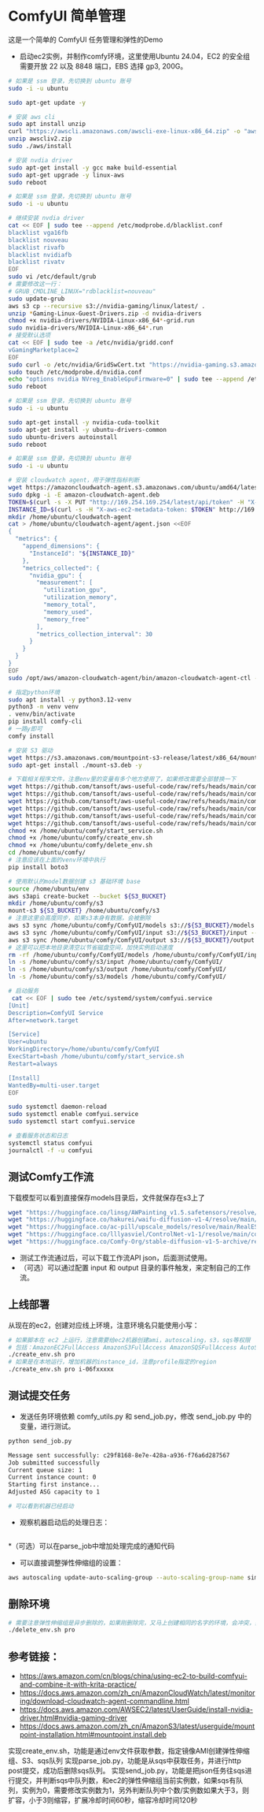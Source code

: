 # ComfyUI 简单管理

这是一个简单的 ComfyUI 任务管理和弹性的Demo

* 启动ec2实例，并制作comfy环境，这里使用Ubuntu 24.04，EC2 的安全组需要开放 22 以及 8848 端口，EBS 选择 gp3, 200G。

``` bash
# 如果是 ssm 登录，先切换到 ubuntu 账号
sudo -i -u ubuntu

sudo apt-get update -y

# 安装 aws cli
sudo apt install unzip
curl "https://awscli.amazonaws.com/awscli-exe-linux-x86_64.zip" -o "awscliv2.zip"
unzip awscliv2.zip
sudo ./aws/install

# 安装 nvdia driver
sudo apt-get install -y gcc make build-essential
sudo apt-get upgrade -y linux-aws
sudo reboot

# 如果是 ssm 登录，先切换到 ubuntu 账号
sudo -i -u ubuntu

# 继续安装 nvdia driver
cat << EOF | sudo tee --append /etc/modprobe.d/blacklist.conf
blacklist vga16fb
blacklist nouveau
blacklist rivafb
blacklist nvidiafb
blacklist rivatv
EOF
sudo vi /etc/default/grub
# 需要修改这一行：
# GRUB_CMDLINE_LINUX="rdblacklist=nouveau"
sudo update-grub
aws s3 cp --recursive s3://nvidia-gaming/linux/latest/ .
unzip *Gaming-Linux-Guest-Drivers.zip -d nvidia-drivers
chmod +x nvidia-drivers/NVIDIA-Linux-x86_64*-grid.run
sudo nvidia-drivers/NVIDIA-Linux-x86_64*.run
# 接受默认选项
cat << EOF | sudo tee -a /etc/nvidia/gridd.conf
vGamingMarketplace=2
EOF
sudo curl -o /etc/nvidia/GridSwCert.txt "https://nvidia-gaming.s3.amazonaws.com/GridSwCert-Archive/GridSwCertLinux_2024_02_22.cert"
sudo touch /etc/modprobe.d/nvidia.conf
echo "options nvidia NVreg_EnableGpuFirmware=0" | sudo tee --append /etc/modprobe.d/nvidia.conf
sudo reboot

# 如果是 ssm 登录，先切换到 ubuntu 账号
sudo -i -u ubuntu

sudo apt-get install -y nvidia-cuda-toolkit
sudo apt-get install -y ubuntu-drivers-common
sudo ubuntu-drivers autoinstall
sudo reboot

# 如果是 ssm 登录，先切换到 ubuntu 账号
sudo -i -u ubuntu

# 安装 cloudwatch agent，用于弹性指标判断
wget https://amazoncloudwatch-agent.s3.amazonaws.com/ubuntu/amd64/latest/amazon-cloudwatch-agent.deb
sudo dpkg -i -E amazon-cloudwatch-agent.deb
TOKEN=$(curl -s -X PUT "http://169.254.169.254/latest/api/token" -H "X-aws-ec2-metadata-token-ttl-seconds: 21600")
INSTANCE_ID=$(curl -s -H "X-aws-ec2-metadata-token: $TOKEN" http://169.254.169.254/latest/meta-data/instance-id)
mkdir /home/ubuntu/cloudwatch-agent
cat > /home/ubuntu/cloudwatch-agent/agent.json <<EOF
{
  "metrics": {
    "append_dimensions": {
      "InstanceId": "${INSTANCE_ID}"
    },
    "metrics_collected": {
      "nvidia_gpu": {
        "measurement": [
          "utilization_gpu",
          "utilization_memory",
          "memory_total",
          "memory_used",
          "memory_free"
        ],
        "metrics_collection_interval": 30
      }
    }
  }
}
EOF
sudo /opt/aws/amazon-cloudwatch-agent/bin/amazon-cloudwatch-agent-ctl -a fetch-config -m ec2 -c file:/home/ubuntu/cloudwatch-agent/agent.json -s

# 指定python环境
sudo apt install -y python3.12-venv
python3 -m venv venv
. venv/bin/activate
pip install comfy-cli
# 一路y即可
comfy install

# 安装 S3 驱动
wget https://s3.amazonaws.com/mountpoint-s3-release/latest/x86_64/mount-s3.deb
sudo apt-get install ./mount-s3.deb -y

# 下载相关程序文件，注意env里的变量有多个地方使用了，如果修改需要全部替换一下
wget https://github.com/tansoft/aws-useful-code/raw/refs/heads/main/comfy-manage/env -O /home/ubuntu/comfy/env
wget https://github.com/tansoft/aws-useful-code/raw/refs/heads/main/comfy-manage/start_service.sh -O /home/ubuntu/comfy/start_service.sh
wget https://github.com/tansoft/aws-useful-code/raw/refs/heads/main/comfy-manage/create_env.sh -O /home/ubuntu/comfy/create_env.sh
wget https://github.com/tansoft/aws-useful-code/raw/refs/heads/main/comfy-manage/delete_env.sh -O /home/ubuntu/comfy/delete_env.sh
wget https://github.com/tansoft/aws-useful-code/raw/refs/heads/main/comfy-manage/comfy_utils.py -O /home/ubuntu/comfy/comfy_utils.py
wget https://github.com/tansoft/aws-useful-code/raw/refs/heads/main/comfy-manage/parse_job.py -O /home/ubuntu/comfy/parse_job.py
chmod +x /home/ubuntu/comfy/start_service.sh
chmod +x /home/ubuntu/comfy/create_env.sh
chmod +x /home/ubuntu/comfy/delete_env.sh
cd /home/ubuntu/comfy/
# 注意应该在上面的venv环境中执行
pip install boto3

# 使用默认的model数据创建 s3 基础环境 base
source /home/ubuntu/env
aws s3api create-bucket --bucket ${S3_BUCKET}
mkdir /home/ubuntu/comfy/s3
mount-s3 ${S3_BUCKET} /home/ubuntu/comfy/s3
# 注意这里会高度同步，如果s3本身有数据，会被删除
aws s3 sync /home/ubuntu/comfy/ComfyUI/models s3://${S3_BUCKET}/models --delete
aws s3 sync /home/ubuntu/comfy/ComfyUI/input s3://${S3_BUCKET}/input --delete
aws s3 sync /home/ubuntu/comfy/ComfyUI/output s3://${S3_BUCKET}/output --delete
# 这里可以把本地目录清空以节省磁盘空间，加快实例启动速度
rm -rf /home/ubuntu/comfy/ComfyUI/models /home/ubuntu/comfy/ComfyUI/input /home/ubuntu/comfy/ComfyUI/output
ln -s /home/ubuntu/comfy/s3/input /home/ubuntu/comfy/ComfyUI/
ln -s /home/ubuntu/comfy/s3/output /home/ubuntu/comfy/ComfyUI/
ln -s /home/ubuntu/comfy/s3/models /home/ubuntu/comfy/ComfyUI/

# 启动服务
 cat << EOF | sudo tee /etc/systemd/system/comfyui.service
[Unit]
Description=ComfyUI Service
After=network.target

[Service]
User=ubuntu
WorkingDirectory=/home/ubuntu/comfy/ComfyUI
ExecStart=bash /home/ubuntu/comfy/start_service.sh
Restart=always

[Install]
WantedBy=multi-user.target
EOF

sudo systemctl daemon-reload
sudo systemctl enable comfyui.service
sudo systemctl start comfyui.service

# 查看服务状态和日志
systemctl status comfyui
journalctl -f -u comfyui

```

## 测试Comfy工作流

下载模型可以看到直接保存models目录后，文件就保存在s3上了

``` bash
wget "https://huggingface.co/linsg/AWPainting_v1.5.safetensors/resolve/main/AWPainting_v1.5.safetensors?download=true" -O /home/ubuntu/comfy/ComfyUI/models/checkpoints/AWPainting_v1.5.safetensors
wget "https://huggingface.co/hakurei/waifu-diffusion-v1-4/resolve/main/vae/kl-f8-anime2.ckpt?download=true" -O /home/ubuntu/comfy/ComfyUI/models/vae/kl-f8-anime2.ckpt
wget "https://huggingface.co/ac-pill/upscale_models/resolve/main/RealESRGAN_x4plus_anime_6B.pth?download=true" -O /home/ubuntu/comfy/ComfyUI/models/upscale_models/RealESRGAN_x4plus_anime_6B.pth
wget "https://huggingface.co/lllyasviel/ControlNet-v1-1/resolve/main/control_v11f1e_sd15_tile.pth?download=true" -O /home/ubuntu/comfy/ComfyUI/models/controlnet/control_v11f1e_sd15_tile.pth
wget "https://huggingface.co/Comfy-Org/stable-diffusion-v1-5-archive/resolve/main/v1-5-pruned-emaonly-fp16.safetensors?download=true" -O /home/ubuntu/comfy/ComfyUI/models/checkpoints/v1-5-pruned-emaonly-fp16.safetensors
```

* 测试工作流通过后，可以下载工作流API json，后面测试使用。
* （可选）可以通过配置 input 和 output 目录的事件触发，来定制自己的工作流。

## 上线部署

从现在的ec2，创建对应线上环境，注意环境名只能使用小写：

```bash
# 如果脚本在 ec2 上运行，注意需要给ec2机器创建ami，autoscaling，s3，sqs等权限
# 包括：AmazonEC2FullAccess AmazonS3FullAccess AmazonSQSFullAccess AutoScalingFullAccess CloudWatchFullAccessV2
./create_env.sh pro
# 如果是在本地运行，增加机器的instance_id，注意profile指定的region
./create_env.sh pro i-06fxxxxx
```

## 测试提交任务

* 发送任务环境依赖 comfy_utils.py 和 send_job.py，修改 send_job.py 中的变量，进行测试。

```bash
python send_job.py

Message sent successfully: c29f8168-8e7e-428a-a936-f76a6d287567
Job submitted successfully
Current queue size: 1
Current instance count: 0
Starting first instance...
Adjusted ASG capacity to 1

# 可以看到机器已经启动
```

* 观察机器启动后的处理日志：

```bash
```

*（可选）可以在parse_job中增加处理完成的通知代码

* 可以直接调整弹性伸缩组的设置：

```bash
aws autoscaling update-auto-scaling-group --auto-scaling-group-name simple-comfy-<ENV> --min-size 0 --max-size 5 --desired-capacity 1
```

## 删除环境

```bash
# 需要注意弹性伸缩组是异步删除的，如果刚删除完，又马上创建相同的名字的环境，会冲突，需要先等待原来的环境删除完成。
./delete_env.sh pro
```

## 参考链接：

* https://aws.amazon.com/cn/blogs/china/using-ec2-to-build-comfyui-and-combine-it-with-krita-practice/
* https://docs.aws.amazon.com/zh_cn/AmazonCloudWatch/latest/monitoring/download-cloudwatch-agent-commandline.html
* https://docs.aws.amazon.com/AWSEC2/latest/UserGuide/install-nvidia-driver.html#nvidia-gaming-driver
* https://docs.aws.amazon.com/zh_cn/AmazonS3/latest/userguide/mountpoint-installation.html#mountpoint.install.deb

实现create_env.sh，功能是通过env文件获取参数，指定镜像AMI创建弹性伸缩组、S3、sqs队列
实现parse_job.py，功能是从sqs中获取任务，并进行http post提交，成功后删除sqs队列。
实现send_job.py，功能是把json任务往sqs进行提交，并判断sqs中队列数，和ec2的弹性伸缩组当前实例数，如果sqs有队列，实例为0，需要修改实例数为1，另外判断队列中个数/实例数如果大于3，则扩容，小于3则缩容，扩展冷却时间60秒，缩容冷却时间120秒
